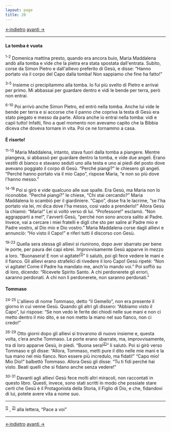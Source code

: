 ```yaml
---
layout: page
title: 20
---
```

[<-indietro](gv19.html) [avanti ->](gv21.html)

--------------------------------
#### La tomba è vuota

<sup>1-2</sup> Domenica mattina presto, quando era ancora buio, Maria
Maddalena andò alla tomba e vide che la pietra era stata spostata
dall'entrata. Subito, corse da Simon Pietro e dall'allievo preferito di
Gesù, e disse: “Hanno portato via il corpo del Capo dalla tomba! Non
sappiamo che fine ha fatto!”

<sup>3-5</sup> Insieme ci precipitammo alla tomba. Io fui più svelto di
Pietro e arrivai per primo. Mi abbassai per guardare dentro e vidi le
bende per terra, però non entrai.

<sup>6-10</sup> Poi arrivò anche Simon Pietro, ed entrò nella tomba.
Anche lui vide le bende per terra e si accorse che il panno che copriva
la testa di Gesù era stato piegato e messo da parte. Allora anche io
entrai nella tomba: vidi e capii tutto! Infatti, fino a quel momento non
avevamo capito che la Bibbia diceva che doveva tornare in vita. Poi ce
ne tornammo a casa.

#### È risorto!

<sup>11-13</sup> Maria Maddalena, intanto, stava fuori dalla tomba a
piangere. Mentre piangeva, si abbassò per guardare dentro la tomba, e
vide due angeli. Erano vestiti di bianco e stavano seduti uno alla testa
e uno ai piedi del posto dove avevano poggiato il corpo di Gesù. “Perché
piangi?” le chiesero gli angeli. “Perché hanno portato via il mio Capo”,
rispose Maria, “e non so più dove l'hanno messo.”

<sup>14-18</sup> Poi si girò e vide qualcuno alle sue spalle. Era Gesù,
ma Maria non lo riconobbe. “Perché piangi?” le chiese, “Chi stai
cercando?” Maria Maddalena lo scambiò per il giardiniere. “Capo”, disse
fra le lacrime, “se l'ha portato via lei, mi dica dove l'ha messo, così
vado a prenderlo!” Allora Gesù la chiamò: “Maria!” Lei si voltò verso di
lui. “Professore!” esclamò. “Non aggrapparti a me!”, l'avvertì Gesù,
“perché non sono ancora salito al Padre. Invece, vai a cercare i miei
fratelli e digli che sto per salire al Padre mio e Padre vostro, al Dio
mio e Dio vostro.” Maria Maddalena corse dagli allievi e annunciò: “Ho
visto il Capo!” e riferì tutti il discorso con Gesù.

<sup>19-23</sup> Quella sera stessa gli allievi si riunirono, dopo aver
sbarrato per bene le porte, per paura dei capi ebrei. Improvvisamente
Gesù apparve in mezzo a loro. “Buonasera! E non vi
agitate!<sup><a href="#fn__1" id="fnt__1" class="fn_top">1)</a></sup>”
li salutò, poi gli fece vedere le mani e il fianco. Gli allievi erano
strafelici di rivedere il loro Capo! Gesù ripeté: “Non vi agitate! Come
il Padre ha mandato me, anch'io mando voi.” Poi soffiò su di loro,
dicendo: “Ricevete Spirito Santo. A chi perdonerete gli errori, saranno
perdonati. A chi non li perdonerete, non saranno perdonati.”

#### Tommaso

<sup>24-25</sup> L'allievo di nome Tommaso, detto “il Gemello”, non era
presente il giorno in cui venne Gesù. Quando gli altri gli dissero:
“Abbiamo visto il Capo”, lui rispose: “Se non vedo le ferite dei chiodi
nelle sue mani e non ci metto dentro il mio dito, e se non metto la mano
nel suo fianco, non ci credo!”

<sup>26-29</sup> Otto giorni dopo gli allievi si trovarono di nuovo
insieme e, questa volta, c’era anche Tommaso. Le porte erano sbarrate,
ma, improvvisamente, tra di loro apparve Gesù, in piedi. “Buona
sera!<sup><a href="#fn__2" id="fnt__2" class="fn_top">2)</a></sup>” li
salutò. Poi si girò verso Tommaso e gli disse: “Allora, Tommaso, metti
pure il dito nelle mie mani e la tua mano nel mio fianco. Non essere più
incredulo, ma fidati!” “Capo mio! Mio Dio!” balbettò Tommaso. Allora
Gesù gli disse: “Tu ti fidi perché hai visto. Beati quelli che si fidano
anche senza vedere!”

<sup>30-31</sup> Davanti agli allievi Gesù fece molti altri miracoli,
non raccontati in questo libro. Questi, invece, sono stati scritti in
modo che possiate stare certi che Gesù è il Protagonista della Storia,
il Figlio di Dio, e che, fidandovi di lui, potete avere vita a nome suo.

--------------------------------
<sup><a href="#fnt__1" id="fn__1" class="fn_bot">1)</a></sup> ,
<sup><a href="#fnt__2" id="fn__2" class="fn_bot">2)</a></sup>
alla lettera, “Pace a voi”

--------------------------------
[<-indietro](gv19.html) [avanti ->](gv21.html)